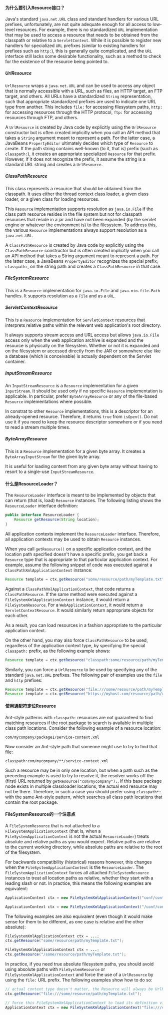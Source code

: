 #### 为什么要引入Resource接口？

Java's standard `java.net.URL` class and standard handlers for various URL prefixes, unfortunately, are not quite adequate enough for all access to low-level resources. For example, there is no standardized `URL` implementation that may be used to access a resource that needs to be obtained from the classpath or relative to a `ServletContext`. While it is possible to register new handlers for specialized `URL` prefixes (similar to existing handlers for prefixes such as `http:`), this is generally quite complicated, and the `URL` interface still lacks some desirable functionality, such as a method to check for the existence of the resource being pointed to.

##### UrlResource

`UrlResource` wraps a `java.net.URL` and can be used to access any object that is normally accessible with a URL, such as files, an HTTP target, an FTP target, and others. All URLs have a standardized `String` representation, such that appropriate standardized prefixes are used to indicate one URL type from another. This includes `file:` for accessing filesystem paths, `http:` for accessing resources through the HTTP protocol, `ftp:` for accessing resources through FTP, and others.

A `UrlResource` is created by Java code by explicitly using the `UrlResource` constructor but is often created implicitly when you call an API method that takes a `String` argument meant to represent a path. For the latter case, a JavaBeans `PropertyEditor` ultimately decides which type of `Resource` to create. If the path string contains well-known (to it, that is) prefix (such as `classpath:`), it creates an appropriate specialized `Resource` for that prefix. However, if it does not recognize the prefix, it assume the string is a standard URL string and creates a `UrlResource`.

##### ClassPathResource

This class represents a resource that should be obtained from the classpath. It uses either the thread context class loader, a given class loader, or a given class for loading resources.

This `Resource` implementation supports resolution as `java.io.File` if the class path resource resides in the file system but not for classpath resources that reside in a jar and have not been expanded (by the servlet engine or whatever the environment is) to the filesystem. To address this, the various `Resource` implementations always support resolution as a `java.net.URL`.

A `ClassPathResource` is created by Java code by explicitly using the `ClassPathResource` constructor but is often created implicitly when you call an API method that takes a String argument meant to represent a path. For the latter case, a JavaBeans `PropertyEditor` recognizes the special prefix, `classpath:`, on the string path and creates a `ClassPathResource` in that case.

##### FileSystemResource

This is a `Resource` implementation for `java.io.File` and `java.nio.file.Path` handles. It supports resolution as a `File` and as a `URL`.

##### ServletContextResource

This is a `Resource` implementation for `ServletContext` resources that interprets relative paths within the relevant web application's root directory.

It always supports stream access and URL access but allows `java.io.File` access only when the web application archive is expanded and the resource is physically on the filesystem. Whether or not it is expanded and on the filesystem or accessed directly from the JAR or somewhere else like a database (which is conceivable) is actually dependent on the Servlet container.

##### InputStreamResource

An `InputStreamResource` is a `Resource` implementation for a given `InputStream`. It should be used only if no specific `Resource` implementation is applicable. In particular, prefer `ByteArrayResource` or any of the file-based `Resource` implementations where possible.

In constrat to other `Resource` implementations, this is a descriptor for an already-opened resource. Therefore, it returns `true` from `isOpen()`. Do not use it if you need to keep the resource descriptor somewhere or if you need to read a stream multiple times.

##### ByteArrayResource

This is a `Resource` implementation for a given byte array. It creates a `ByteArrayInputStream` for the given byte array.

It is useful for loading content from any given byte array without having to resort to a single-use `InputStreamResource`.

#### 什么是ResourceLoader？

The `ResourceLoader` interface is meant to be implemented by objects that can return (that is, load) `Resource` instances. The following listing shows the `ResourceLoader` interface definition:

```java
public interface ResourceLoader {
    Resource getResource(String location);
}
```

All application contexts implement the `ResourceLoader` interface. Therefore, all application contexts may be used to obtain `Resource` instances.

When you call `getResource()` on a specific application context, and the location path specified doesn't have a specific prefix, you get back a `Resource` type that is appropriate to that particular application context. For example, assume the following snippet of code was executed against a `ClassPathXmlApplicationContext` instance:

```java
Resource template = ctx.getResource("some/resource/path/myTemplate.txt");
```

Against a `ClassPathXmlApplicationContext`, that code returns a `ClassPathResource`. If the same method were executed against a `FileSystemXmlApplicationContext` instance, it would return a `FileSystemResource`. For a `WebApplicationContext`, it would return a `ServletContextResource`. It would similarly return appropriate objects for each other.

As a result, you can load resources in a fashion appropriate to the particular application context.

On the other hand, you may also force `ClassPathResource` to be used, regardless of the application context type, by specifying the special `classpath:` prefix, as the following example shows:

```java
Resource template = ctx.getResource("classpath:some/resource/path/myTemplate.txt");
```

Similarly, you can force a `UrlResource` to be used by specifying any of the standard `java.net.URL` prefixes. The following pair of examples use the `file` and `http` prefixes:

```java
Resource template = ctx.getResource("file:///some/resource/path/myTemplate.txt");
Resource template = ctx.getResource("https://myhost.com/resource/path/myTemplate.txt");
```

#### 使用通配符定位Resource

Ant-style patterns with `classpath:` resources are not guaranteed to find matching resources if the root package to search is available in multiple class path locations. Consider the following example of a resource location:

```
com/mycompany/package1/service-context.xml
```

Now consider an Ant-style path that someone might use to try to find that file:

```
classpath:com/mycompany/**/service-context.xml
```

Such a resource may be in only one location, but when a path such as the preceding example is used to try to resolve it, the resolver works off the (first) URL returned by `getResource("com/mycompany");`. If this base package node exists in multiple classloader locations, the actual end resource may not be there. Therefore, in such a case you should prefer using `classpath*:` with the same Ant-style pattern, which searches all class path locations that contain the root package.

#### FileSystemResource的一个注意点

A `FileSystemResource` that is not attached to a `FileSystemApplicationContext` (that is, when a `FileSystemApplicationContext` is not the actual `ResourceLoader`) treats absolute and relative paths as you would expect. Relative paths are relative to the current working directory, while absolute paths are relative to the root of the filesystem.

For backwards compatibility (historical) reasons however, this changes when the `FileSystemApplicationContext` is the `ResourceLoader`. The `FileSystemApplicationContext` forces all attached `FileSystemResource` instances to treat all location paths as relative, whether they start with a leading slash or not. In practice, this means the following examples are equivalent:

```java
ApplicationContext ctx = new FileSystemXmlApplicationContext("conf/context.xml");

ApplicationContext ctx = new FileSystemXmlApplicationContext("/conf/context.xml");
```

The following examples are also equivalent (even though it would make sense for them to be different, as one case is relative and the other absolute):

```java
FileSystemXmlApplicationContext ctx = ...;
ctx.getResource("some/resource/path/myTemplate.txt");

FileSystemXmlApplicationContext ctx = ...;
ctx.getResource("/some/resource/path/myTemplate.txt");
```

In practice, if you need true absolute filesystem paths, you should avoid using absolute paths with `FileSystemResource` or `FileSystemXmlApplicationContext` and force the use of a `UrlResource` by using the `file:` URL prefix. The following examples show how to do so:

```java
// actual context type doesn't matter, the Resource will always be UrlResource
ctx.getResource("file:///some/resource/path/myTemplate.txt");

// force this FileSystemXmlApplicationContext to load its definition via a UrlResource
ApplicationContext ctx = new FileSystemXmlApplicationContext("file:///conf/context.xml");
```







































